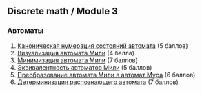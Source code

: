 ## Discrete math / Module 3

### Автоматы
1. [Каноническая нумерация состояний автомата](./NumMealy.go) (5 баллов)
2. [Визуализация автомата Мили](./DrawMealy.go) (4 балла)
3. [Минимизация автомата Мили](./MinMealy.go) (7 баллов)
4. [Эквивалентность автоматов Мили](./EqMealy.go) (5 баллов)
5. [Преобразование автомата Мили в автомат Мура](./MealyToMoore.go) (6 баллов)
6. [Детерминизация распознающего автомата](./Determine.go) (7 баллов)